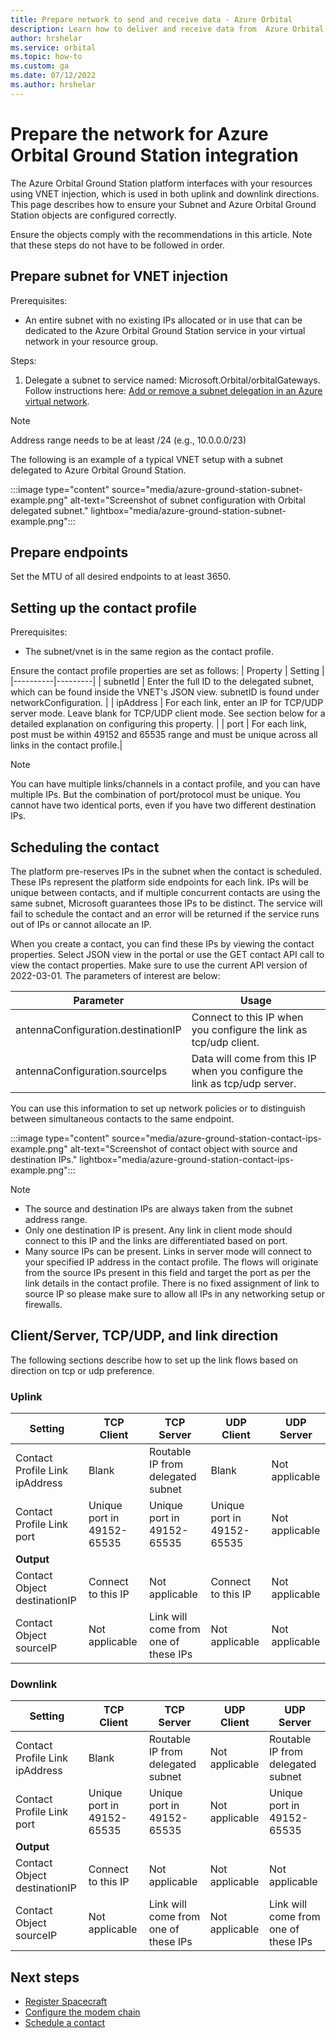 ```yaml
---
title: Prepare network to send and receive data - Azure Orbital
description: Learn how to deliver and receive data from  Azure Orbital.
author: hrshelar
ms.service: orbital
ms.topic: how-to
ms.custom: ga
ms.date: 07/12/2022
ms.author: hrshelar
---
```


# Prepare the network for Azure Orbital Ground Station integration

The Azure Orbital Ground Station platform interfaces with your resources using VNET injection, which is used in both uplink and downlink directions. This page describes how to ensure your Subnet and Azure Orbital Ground Station objects are configured correctly.

Ensure the objects comply with the recommendations in this article. Note that these steps do not have to be followed in order.

## Prepare subnet for VNET injection

Prerequisites:
- An entire subnet with no existing IPs allocated or in use that can be dedicated to the Azure Orbital Ground Station service in your virtual network in your resource group.

Steps:
1. Delegate a subnet to service named: Microsoft.Orbital/orbitalGateways. Follow instructions here: [Add or remove a subnet delegation in an Azure virtual network](../virtual-network/manage-subnet-delegation.md).

> [!NOTE]
>  Address range needs to be at least /24 (e.g., 10.0.0.0/23)

The following is an example of a typical VNET setup with a subnet delegated to Azure Orbital Ground Station.

:::image type="content" source="media/azure-ground-station-subnet-example.png" alt-text="Screenshot of subnet configuration with Orbital delegated subnet." lightbox="media/azure-ground-station-subnet-example.png":::

## Prepare endpoints

Set the MTU of all desired endpoints to at least 3650.

## Setting up the contact profile

Prerequisites:
- The subnet/vnet is in the same region as the contact profile.

Ensure the contact profile properties are set as follows:
| Property | Setting |
|----------|---------|
| subnetId | Enter the full ID to the delegated subnet, which can be found inside the VNET's JSON view. subnetID is found under networkConfiguration. |
| ipAddress | For each link, enter an IP for TCP/UDP server mode. Leave blank for TCP/UDP client mode. See section below for a detailed explanation on configuring this property. |
| port | For each link, post must be within 49152 and 65535 range and must be unique across all links in the contact profile.|

> [!NOTE]
> You can have multiple links/channels in a contact profile, and you can have multiple IPs. But the combination of port/protocol must be unique. You cannot have two identical ports, even if you have two different destination IPs. 

## Scheduling the contact

The platform pre-reserves IPs in the subnet when the contact is scheduled. These IPs represent the platform side endpoints for each link. IPs will be unique between contacts, and if multiple concurrent contacts are using the same subnet, Microsoft guarantees those IPs to be distinct. The service will fail to schedule the contact and an error will be returned if the service runs out of IPs or cannot allocate an IP.

When you create a contact, you can find these IPs by viewing the contact properties. Select JSON view in the portal or use the GET contact API call to view the contact properties. Make sure to use the current API version of 2022-03-01. The parameters of interest are below:

| Parameter                          | Usage                                                                      |
|------------------------------------|----------------------------------------------------------------------------|
| antennaConfiguration.destinationIP | Connect to this IP when you configure the link as tcp/udp client.          |
| antennaConfiguration.sourceIps     | Data will come from this IP when you configure the link as tcp/udp server. |

You can use this information to set up network policies or to distinguish between simultaneous contacts to the same endpoint.

:::image type="content" source="media/azure-ground-station-contact-ips-example.png" alt-text="Screenshot of contact object with source and destination IPs." lightbox="media/azure-ground-station-contact-ips-example.png":::

> [!NOTE]
> - The source and destination IPs are always taken from the subnet address range.
> - Only one destination IP is present. Any link in client mode should connect to this IP and the links are differentiated based on port.
> - Many source IPs can be present. Links in server mode will connect to your specified IP address in the contact profile. The flows will originate from the source IPs present in this field and target the port as per the link details in the contact profile. There is no fixed assignment of link to source IP so please make sure to allow all IPs in any networking setup or firewalls. 


## Client/Server, TCP/UDP, and link direction

The following sections describe how to set up the link flows based on direction on tcp or udp preference. 

### Uplink

| Setting                        | TCP Client                 | TCP Server                           | UDP Client                 | UDP Server                           |
|--------------------------------|----------------------------|--------------------------------------|----------------------------|--------------------------------------|
| Contact Profile Link ipAddress | Blank                      | Routable IP from delegated subnet    | Blank                      | Not applicable                       |
| Contact Profile Link port      | Unique port in 49152-65535 | Unique port in 49152-65535           | Unique port in 49152-65535 | Not applicable                       |
| **Output**                     |                            |                                      |                            |                                      |
| Contact Object destinationIP   | Connect to this IP         | Not applicable                       | Connect to this IP         | Not applicable                       |
| Contact Object sourceIP        | Not applicable             | Link will come from one of these IPs | Not applicable             | Not applicable                       |



### Downlink

| Setting                        | TCP Client                 | TCP Server                           | UDP Client                 | UDP Server                           |
|--------------------------------|----------------------------|--------------------------------------|----------------------------|--------------------------------------|
| Contact Profile Link ipAddress | Blank                      | Routable IP from delegated subnet    | Not applicable             | Routable IP from delegated subnet    |
| Contact Profile Link port      | Unique port in 49152-65535 | Unique port in 49152-65535           | Not applicable             | Unique port in 49152-65535           |
| **Output**                     |                            |                                      |                            |                                      |
| Contact Object destinationIP   | Connect to this IP         | Not applicable                       | Not applicable             | Not applicable                       |
| Contact Object sourceIP        | Not applicable             | Link will come from one of these IPs | Not applicable             | Link will come from one of these IPs |

## Next steps

- [Register Spacecraft](register-spacecraft.md)
- [Configure the modem chain](modem-chain.md)
- [Schedule a contact](schedule-contact.md)
